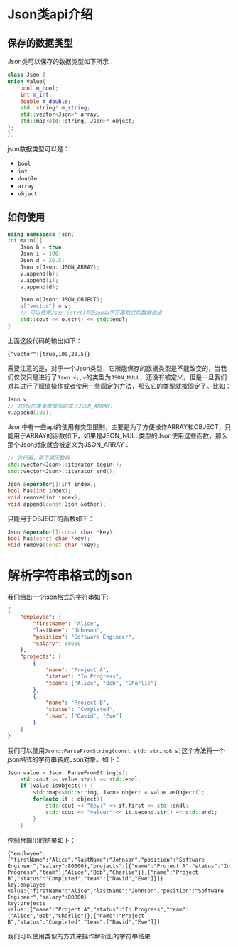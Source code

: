 # Json类api介绍
## 保存的数据类型
Json类可以保存的数据类型如下所示：
```cpp
class Json {
union Value{
    bool m_bool;
    int m_int;
    double m_double;
    std::string* m_string;
    std::vector<Json>* array;
    std::map<std::string, Json>* object;
};
};
```
json数据类型可以是：
- `bool`
- `int`
- `double`
- `array`
- `object`
## 如何使用
```cpp
using namespace json;
int main(){
    Json b = true;
    Json i = 100;
    Json d = 20.5;
    Json v(Json::JSON_ARRAY);
    v.append(b);
    v.append(i);
    v.append(d);

    Json o(Json::JSON_OBJECT);
    o["vector"] = v;
    // 可以使用Json::str()将Json以字符串格式的数据输出
    std::cout << o.str() << std::endl;
}
```
上面这段代码的输出如下：
```
{"vector":[true,100,20.5]}
```
需要注意的是，对于一个Json类型，它所能保存的数据类型是不能改变的，当我们仅仅只是进行了`Json v;`, `v`的类型为`JSON_NULL`，还没有被定义，但是一旦我们对其进行了赋值操作或者使用一些固定的方法，那么它的类型就被固定了。比如：
```cc
Json v;
// 这时v的类型就被固定成了JSON_ARRAY，
v.append(100);
```
Json中有一些api的使用有类型限制，主要是为了方便操作ARRAY和OBJECT，只能用于ARRAY的函数如下，如果是JSON_NULL类型的Json使用这些函数，那么那个Json对象就会被定义为JSON_ARRAY：
```cc
// 迭代器，用于遍历数组
std::vector<Json>::iterator begin();
std::vector<Json>::iterator end();

Json &operator[](int index);
bool has(int index);
void remove(int index);
void append(const Json &other);
```
只能用于OBJECT的函数如下：
```cc
Json &operator[](const char *key);
bool has(const char *key);
void remove(const char *key);
```
# 解析字符串格式的json
我们给出一个json格式的字符串如下:
```json
{
    "employee": {
        "firstName": "Alice",
        "lastName": "Johnson",
        "position": "Software Engineer",
        "salary": 80000
    },
    "projects": [
        {
            "name": "Project A",
            "status": "In Progress",
            "team": ["Alice", "Bob", "Charlie"]
        },
        {
            "name": "Project B",
            "status": "Completed",
            "team": ["David", "Eve"]
        }
    ]
}
```
我们可以使用`Json::ParseFromString(const std::string& s)`这个方法将一个json格式的字符串转成Json对象。如下：
```cc
Json value = Json::ParseFromString(s);
    std::cout << value.str() << std::endl;
    if (value.isObject()) {
        std::map<std::string, Json> object = value.asObject();
        for(auto it : object){
            std::cout << "key:" << it.first << std::endl;
            std::cout << "value:" << it.second.str() << std::endl;
        }
    }
```
控制台输出的结果如下：
```
{"employee":{"firstName":"Alice","lastName":"Johnson","position":"Software Engineer","salary":80000},"projects":[{"name":"Project A","status":"In Progress","team":["Alice","Bob","Charlie"]},{"name":"Project B","status":"Completed","team":["David","Eve"]}]}
key:employee
value:{"firstName":"Alice","lastName":"Johnson","position":"Software Engineer","salary":80000}
key:projects
value:[{"name":"Project A","status":"In Progress","team":["Alice","Bob","Charlie"]},{"name":"Project B","status":"Completed","team":["David","Eve"]}]
```
我们可以使用类似的方式来操作解析出的字符串结果